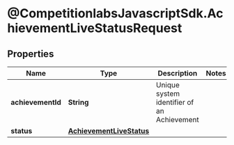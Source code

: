 # @CompetitionlabsJavascriptSdk.AchievementLiveStatusRequest

## Properties

Name | Type | Description | Notes
------------ | ------------- | ------------- | -------------
**achievementId** | **String** | Unique system identifier of an Achievement | 
**status** | [**AchievementLiveStatus**](AchievementLiveStatus.md) |  | 


